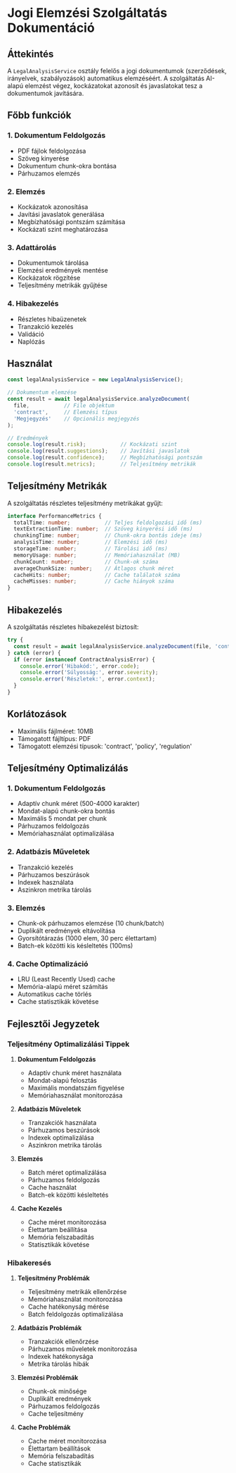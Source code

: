 # Jogi Elemzési Szolgáltatás Dokumentáció

## Áttekintés

A `LegalAnalysisService` osztály felelős a jogi dokumentumok (szerződések, irányelvek, szabályozások) automatikus elemzéséért. A szolgáltatás AI-alapú elemzést végez, kockázatokat azonosít és javaslatokat tesz a dokumentumok javítására.

## Főbb funkciók

### 1. Dokumentum Feldolgozás
- PDF fájlok feldolgozása
- Szöveg kinyerése
- Dokumentum chunk-okra bontása
- Párhuzamos elemzés

### 2. Elemzés
- Kockázatok azonosítása
- Javítási javaslatok generálása
- Megbízhatósági pontszám számítása
- Kockázati szint meghatározása

### 3. Adattárolás
- Dokumentumok tárolása
- Elemzési eredmények mentése
- Kockázatok rögzítése
- Teljesítmény metrikák gyűjtése

### 4. Hibakezelés
- Részletes hibaüzenetek
- Tranzakció kezelés
- Validáció
- Naplózás

## Használat

```typescript
const legalAnalysisService = new LegalAnalysisService();

// Dokumentum elemzése
const result = await legalAnalysisService.analyzeDocument(
  file,           // File objektum
  'contract',     // Elemzési típus
  'Megjegyzés'    // Opcionális megjegyzés
);

// Eredmények
console.log(result.risk);           // Kockázati szint
console.log(result.suggestions);    // Javítási javaslatok
console.log(result.confidence);     // Megbízhatósági pontszám
console.log(result.metrics);        // Teljesítmény metrikák
```

## Teljesítmény Metrikák

A szolgáltatás részletes teljesítmény metrikákat gyűjt:

```typescript
interface PerformanceMetrics {
  totalTime: number;           // Teljes feldolgozási idő (ms)
  textExtractionTime: number;  // Szöveg kinyerési idő (ms)
  chunkingTime: number;        // Chunk-okra bontás ideje (ms)
  analysisTime: number;        // Elemzési idő (ms)
  storageTime: number;         // Tárolási idő (ms)
  memoryUsage: number;         // Memóriahasználat (MB)
  chunkCount: number;          // Chunk-ok száma
  averageChunkSize: number;    // Átlagos chunk méret
  cacheHits: number;           // Cache találatok száma
  cacheMisses: number;         // Cache hiányok száma
}
```

## Hibakezelés

A szolgáltatás részletes hibakezelést biztosít:

```typescript
try {
  const result = await legalAnalysisService.analyzeDocument(file, 'contract');
} catch (error) {
  if (error instanceof ContractAnalysisError) {
    console.error('Hibakód:', error.code);
    console.error('Súlyosság:', error.severity);
    console.error('Részletek:', error.context);
  }
}
```

## Korlátozások

- Maximális fájlméret: 10MB
- Támogatott fájltípus: PDF
- Támogatott elemzési típusok: 'contract', 'policy', 'regulation'

## Teljesítmény Optimalizálás

### 1. Dokumentum Feldolgozás
- Adaptív chunk méret (500-4000 karakter)
- Mondat-alapú chunk-okra bontás
- Maximális 5 mondat per chunk
- Párhuzamos feldolgozás
- Memóriahasználat optimalizálása

### 2. Adatbázis Műveletek
- Tranzakció kezelés
- Párhuzamos beszúrások
- Indexek használata
- Aszinkron metrika tárolás

### 3. Elemzés
- Chunk-ok párhuzamos elemzése (10 chunk/batch)
- Duplikált eredmények eltávolítása
- Gyorsítótárazás (1000 elem, 30 perc élettartam)
- Batch-ek közötti kis késleltetés (100ms)

### 4. Cache Optimalizáció
- LRU (Least Recently Used) cache
- Memória-alapú méret számítás
- Automatikus cache törlés
- Cache statisztikák követése

## Fejlesztői Jegyzetek

### Teljesítmény Optimalizálási Tippek

1. **Dokumentum Feldolgozás**
   - Adaptív chunk méret használata
   - Mondat-alapú felosztás
   - Maximális mondatszám figyelése
   - Memóriahasználat monitorozása

2. **Adatbázis Műveletek**
   - Tranzakciók használata
   - Párhuzamos beszúrások
   - Indexek optimalizálása
   - Aszinkron metrika tárolás

3. **Elemzés**
   - Batch méret optimalizálása
   - Párhuzamos feldolgozás
   - Cache használat
   - Batch-ek közötti késleltetés

4. **Cache Kezelés**
   - Cache méret monitorozása
   - Élettartam beállítása
   - Memória felszabadítás
   - Statisztikák követése

### Hibakeresés

1. **Teljesítmény Problémák**
   - Teljesítmény metrikák ellenőrzése
   - Memóriahasználat monitorozása
   - Cache hatékonyság mérése
   - Batch feldolgozás optimalizálása

2. **Adatbázis Problémák**
   - Tranzakciók ellenőrzése
   - Párhuzamos műveletek monitorozása
   - Indexek hatékonysága
   - Metrika tárolás hibák

3. **Elemzési Problémák**
   - Chunk-ok minősége
   - Duplikált eredmények
   - Párhuzamos feldolgozás
   - Cache teljesítmény

4. **Cache Problémák**
   - Cache méret monitorozása
   - Élettartam beállítások
   - Memória felszabadítás
   - Cache statisztikák 